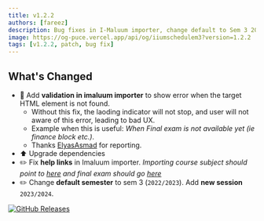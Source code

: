 ```yaml
---
title: v1.2.2
authors: [fareez]
description: Bug fixes in I-Maluum importer, change default to Sem 3 2022/2023 etc.
image: https://og-puce.vercel.app/api/og/iiumschedulem3?version=1.2.2
tags: [v1.2.2, patch, bug fix]
---
```


## What's Changed

- :bug: Add **validation in imaluum importer** to show error when the target HTML element is not found.
    - Without this fix, the laoding indicator will not stop, and user will not aware of this error, leading to bad UX.
    - Example when this is useful: _When Final exam is not available yet (ie finance block etc.)_.
    - Thanks [ElyasAsmad](https://github.com/ElyasAsmad) for reporting.
- :arrow_up: Upgrade dependencies
- :pencil2: Fix **help links** in Imaluum importer. _Importing course subject should point to [here](https://iiumschedule.iqfareez.com/docs/extract) and final exam should go [here](https://iiumschedule.iqfareez.com/docs/final-exams/)_
- :pencil2: Change **default semester** to sem 3 (`2022/2023`). Add **new session** `2023/2024`.

[![GitHub Releases](https://img.shields.io/badge/view%20on%20github-%23121011.svg?style=for-the-badge&logo=github&logoColor=white)](https://github.com/iqfareez/iium_schedule/releases/tag/1.2.2%2B34)